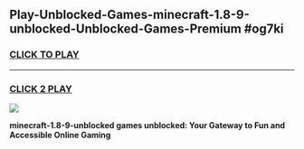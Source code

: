 
## Play-Unblocked-Games-minecraft-1.8-9-unblocked-Unblocked-Games-Premium #og7ki
<h3>
<a href="https://premium.freeplayer.one?title=minecraft-1.8-9-unblocked&ref=12M">CLICK TO PLAY</a></h3>
<hr>

<h3>
<a href="https://premium.freeplayer.one?title=minecraft-1.8-9-unblocked&ref=12M">CLICK 2 PLAY</a>
  
</h3>

<a href="https://premium.freeplayer.one?title=minecraft-1.8-9-unblocked&ref=12M"><img src="https://clearcache.store/games.png"></a>


**minecraft-1.8-9-unblocked games unblocked: Your Gateway to Fun and Accessible Online Gaming**
